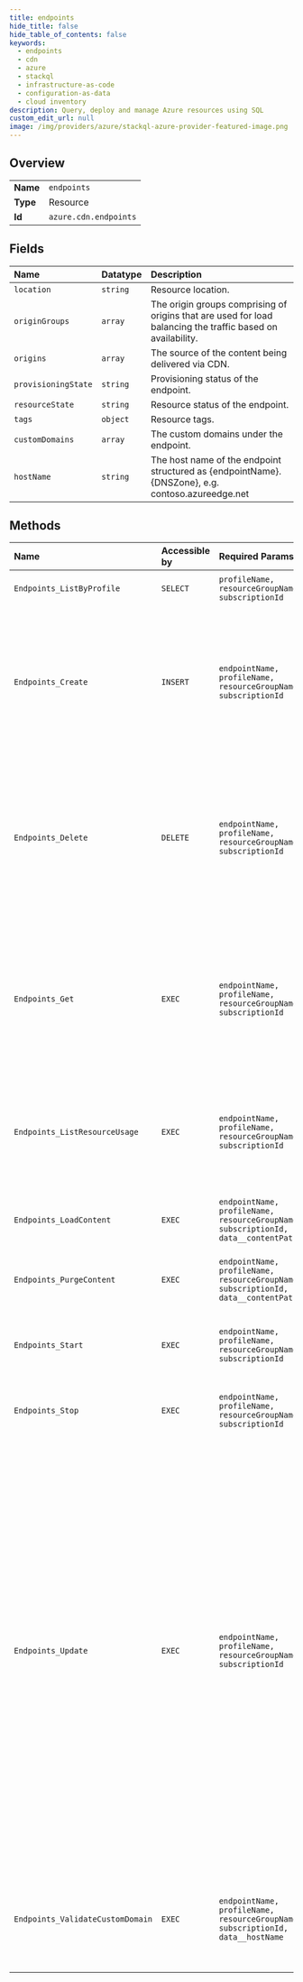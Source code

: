 ```yaml
---
title: endpoints
hide_title: false
hide_table_of_contents: false
keywords:
  - endpoints
  - cdn
  - azure    
  - stackql
  - infrastructure-as-code
  - configuration-as-data
  - cloud inventory
description: Query, deploy and manage Azure resources using SQL
custom_edit_url: null
image: /img/providers/azure/stackql-azure-provider-featured-image.png
---
```

  
    

## Overview
<table><tbody>
<tr><td><b>Name</b></td><td><code>endpoints</code></td></tr>
<tr><td><b>Type</b></td><td>Resource</td></tr>
<tr><td><b>Id</b></td><td><code>azure.cdn.endpoints</code></td></tr>
</tbody></table>

## Fields
| Name | Datatype | Description |
|:-----|:---------|:------------|
| `location` | `string` | Resource location. |
| `originGroups` | `array` | The origin groups comprising of origins that are used for load balancing the traffic based on availability. |
| `origins` | `array` | The source of the content being delivered via CDN. |
| `provisioningState` | `string` | Provisioning status of the endpoint. |
| `resourceState` | `string` | Resource status of the endpoint. |
| `tags` | `object` | Resource tags. |
| `customDomains` | `array` | The custom domains under the endpoint. |
| `hostName` | `string` | The host name of the endpoint structured as {endpointName}.{DNSZone}, e.g. contoso.azureedge.net |
## Methods
| Name | Accessible by | Required Params | Description |
|:-----|:--------------|:----------------|:------------|
| `Endpoints_ListByProfile` | `SELECT` | `profileName, resourceGroupName, subscriptionId` | Lists existing CDN endpoints. |
| `Endpoints_Create` | `INSERT` | `endpointName, profileName, resourceGroupName, subscriptionId` | Creates a new CDN endpoint with the specified endpoint name under the specified subscription, resource group and profile. |
| `Endpoints_Delete` | `DELETE` | `endpointName, profileName, resourceGroupName, subscriptionId` | Deletes an existing CDN endpoint with the specified endpoint name under the specified subscription, resource group and profile. |
| `Endpoints_Get` | `EXEC` | `endpointName, profileName, resourceGroupName, subscriptionId` | Gets an existing CDN endpoint with the specified endpoint name under the specified subscription, resource group and profile. |
| `Endpoints_ListResourceUsage` | `EXEC` | `endpointName, profileName, resourceGroupName, subscriptionId` | Checks the quota and usage of geo filters and custom domains under the given endpoint. |
| `Endpoints_LoadContent` | `EXEC` | `endpointName, profileName, resourceGroupName, subscriptionId, data__contentPaths` | Pre-loads a content to CDN. Available for Verizon Profiles. |
| `Endpoints_PurgeContent` | `EXEC` | `endpointName, profileName, resourceGroupName, subscriptionId, data__contentPaths` | Removes a content from CDN. |
| `Endpoints_Start` | `EXEC` | `endpointName, profileName, resourceGroupName, subscriptionId` | Starts an existing CDN endpoint that is on a stopped state. |
| `Endpoints_Stop` | `EXEC` | `endpointName, profileName, resourceGroupName, subscriptionId` | Stops an existing running CDN endpoint. |
| `Endpoints_Update` | `EXEC` | `endpointName, profileName, resourceGroupName, subscriptionId` | Updates an existing CDN endpoint with the specified endpoint name under the specified subscription, resource group and profile. Only tags can be updated after creating an endpoint. To update origins, use the Update Origin operation. To update origin groups, use the Update Origin group operation. To update custom domains, use the Update Custom Domain operation. |
| `Endpoints_ValidateCustomDomain` | `EXEC` | `endpointName, profileName, resourceGroupName, subscriptionId, data__hostName` | Validates the custom domain mapping to ensure it maps to the correct CDN endpoint in DNS. |

